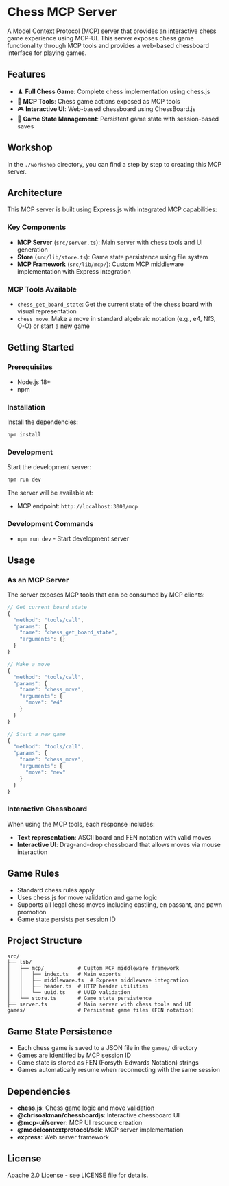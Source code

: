 # Chess MCP Server

A Model Context Protocol (MCP) server that provides an interactive chess game experience using MCP-UI. This server exposes chess game functionality through MCP tools and provides a web-based chessboard interface for playing games.

## Features

- ♟️ **Full Chess Game**: Complete chess implementation using chess.js
- 🔧 **MCP Tools**: Chess game actions exposed as MCP tools
- 🎮 **Interactive UI**: Web-based chessboard using ChessBoard.js
- 💾 **Game State Management**: Persistent game state with session-based saves

## Workshop

In the `./workshop` directory, you can find a step by step to creating this MCP server.

## Architecture

This MCP server is built using Express.js with integrated MCP capabilities:

### Key Components

- **MCP Server** (`src/server.ts`): Main server with chess tools and UI generation
- **Store** (`src/lib/store.ts`): Game state persistence using file system
- **MCP Framework** (`src/lib/mcp/`): Custom MCP middleware implementation with Express integration

### MCP Tools Available

- `chess_get_board_state`: Get the current state of the chess board with visual representation
- `chess_move`: Make a move in standard algebraic notation (e.g., e4, Nf3, O-O) or start a new game

## Getting Started

### Prerequisites

- Node.js 18+
- npm

### Installation

Install the dependencies:

```bash
npm install
```

### Development

Start the development server:

```bash
npm run dev
```

The server will be available at:

- MCP endpoint: `http://localhost:3000/mcp`

### Development Commands

- `npm run dev` - Start development server

## Usage

### As an MCP Server

The server exposes MCP tools that can be consumed by MCP clients:

```typescript
// Get current board state
{
  "method": "tools/call",
  "params": {
    "name": "chess_get_board_state",
    "arguments": {}
  }
}

// Make a move
{
  "method": "tools/call",
  "params": {
    "name": "chess_move",
    "arguments": {
      "move": "e4"
    }
  }
}

// Start a new game
{
  "method": "tools/call",
  "params": {
    "name": "chess_move",
    "arguments": {
      "move": "new"
    }
  }
}
```

### Interactive Chessboard

When using the MCP tools, each response includes:
- **Text representation**: ASCII board and FEN notation with valid moves
- **Interactive UI**: Drag-and-drop chessboard that allows moves via mouse interaction

## Game Rules

- Standard chess rules apply
- Uses chess.js for move validation and game logic
- Supports all legal chess moves including castling, en passant, and pawn promotion
- Game state persists per session ID

## Project Structure

```
src/
├── lib/
│   ├── mcp/           # Custom MCP middleware framework
│   │   ├── index.ts   # Main exports
│   │   ├── middleware.ts  # Express middleware integration
│   │   ├── header.ts  # HTTP header utilities
│   │   └── uuid.ts    # UUID validation
│   └── store.ts       # Game state persistence
├── server.ts          # Main server with chess tools and UI
games/                 # Persistent game files (FEN notation)
```

## Game State Persistence

- Each chess game is saved to a JSON file in the `games/` directory
- Games are identified by MCP session ID
- Game state is stored as FEN (Forsyth-Edwards Notation) strings
- Games automatically resume when reconnecting with the same session

## Dependencies

- **chess.js**: Chess game logic and move validation
- **@chrisoakman/chessboardjs**: Interactive chessboard UI
- **@mcp-ui/server**: MCP UI resource creation
- **@modelcontextprotocol/sdk**: MCP server implementation
- **express**: Web server framework

## License

Apache 2.0 License - see LICENSE file for details.
